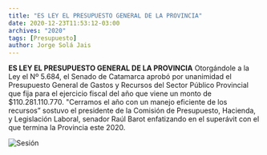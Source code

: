 ```yaml
---
title: "ES LEY EL PRESUPUESTO GENERAL DE LA PROVINCIA"
date: 2020-12-23T11:53:12-03:00
archives: "2020"
tags: [Presupuesto]
author: Jorge Solá Jais
---
```

**ES LEY EL PRESUPUESTO GENERAL DE LA PROVINCIA**
Otorgándole a la Ley el Nº 5.684, el Senado de Catamarca aprobó por unanimidad el Presupuesto General de Gastos y Recursos del Sector Público Provincial que fija para el ejercicio fiscal del año que viene un monto de $110.281.110.770.
"Cerramos el año con un manejo eficiente de los recursos” sostuvo el presidente de la Comisión de Presupuesto, Hacienda, y Legislación Laboral, senador Raúl  Barot enfatizando en el superávit con el que termina la Provincia este 2020.

![Sesión](/img/ManoArriba.jpg "Sesión")